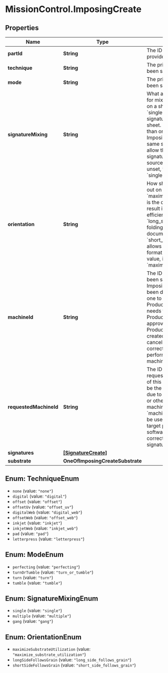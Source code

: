 # MissionControl.ImposingCreate

## Properties
Name | Type | Description | Notes
------------ | ------------- | ------------- | -------------
**partId** | **String** | The ID of the Part this Imposing provides | 
**technique** | **String** | The printing technique that has been selected for this Imposing. | [optional] 
**mode** | **String** | The printing mode that has been selected for this imposing. | [optional] 
**signatureMixing** | **String** | What are the allowed properties for mixing multiple signatures on a sheet for this Imposing. &#x60;single&#x60; prevents more than one signature appearing on a single sheet. &#x60;multiple&#x60; will allow more than one signature from this Imposing to be printed on the same sheet, and &#x60;gang&#x60; will allow the sheet to be filled with signatures from any available source to maximise efficiency. If unset, the default value is &#x60;single&#x60;. | [optional] 
**orientation** | **String** | How should signatures be laid out on the sheet. &#x60;maximize_substrate_utilization&#x60; is the default option and should result in the densest packing for efficiency. &#x60;long_side_follows_grain&#x60; allows folding of portait format documents. &#x60;short_side_follows_grain&#x60; allows folding of landscape format documents. The default value, if unset, is &#x60;maximize_substrate_utilization&#x60;. | [optional] 
**machineId** | **String** | The ID of the Printer that has been selected to print this Imposing. This machine has been determined as the correct one to use for this ProductionStrategy. If this needs to change once the ProductionStrategy has been approved, a new ProductionStrategy should be created and the existing one cancelled to ensutre that color correction/imposing etc can be performed for the new machine&#x27;s characteristics. | [optional] 
**requestedMachineId** | **String** | The ID of the Machine that is requested to handle the printing of this Imposing. This may not be the finally utilised machine, due to scheduling, maintenance or other factors. The actual machine used is available as &#x60;machine_id&#x60;. This input should be used as guidance of the target printing environment for software running color correction or deriving signatures. | [optional] 
**signatures** | [**[SignatureCreate]**](SignatureCreate.md) |  | [optional] 
**substrate** | **OneOfImposingCreateSubstrate** |  | [optional] 

<a name="TechniqueEnum"></a>
## Enum: TechniqueEnum

* `none` (value: `"none"`)
* `digital` (value: `"digital"`)
* `offset` (value: `"offset"`)
* `offsetUv` (value: `"offset_uv"`)
* `digitalWeb` (value: `"digital_web"`)
* `offsetWeb` (value: `"offset_web"`)
* `inkjet` (value: `"inkjet"`)
* `inkjetWeb` (value: `"inkjet_web"`)
* `pad` (value: `"pad"`)
* `letterpress` (value: `"letterpress"`)


<a name="ModeEnum"></a>
## Enum: ModeEnum

* `perfecting` (value: `"perfecting"`)
* `turnOrTumble` (value: `"turn_or_tumble"`)
* `turn` (value: `"turn"`)
* `tumble` (value: `"tumble"`)


<a name="SignatureMixingEnum"></a>
## Enum: SignatureMixingEnum

* `single` (value: `"single"`)
* `multiple` (value: `"multiple"`)
* `gang` (value: `"gang"`)


<a name="OrientationEnum"></a>
## Enum: OrientationEnum

* `maximizeSubstrateUtilization` (value: `"maximize_substrate_utilization"`)
* `longSideFollowsGrain` (value: `"long_side_follows_grain"`)
* `shortSideFollowsGrain` (value: `"short_side_follows_grain"`)

